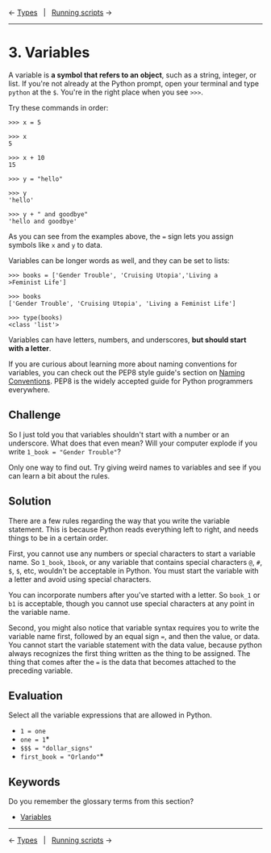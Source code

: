 ← [Types](02-types.md)&nbsp;&nbsp;&nbsp;|&nbsp;&nbsp;&nbsp;[Running scripts](04-running-scripts.md) →

---

# 3. Variables

A variable is **a symbol that refers to an object**, such as a string, integer, or list. If you're not already at the Python prompt, open your terminal and type `python` at the `$`. You're in the right place when you see `>>>`.

Try these commands in order:

```pycon
>>> x = 5

>>> x
5

>>> x + 10
15

>>> y = "hello"

>>> y
'hello'

>>> y + " and goodbye"
'hello and goodbye'
```

As you can see from the examples above, the `=` sign lets you assign symbols like `x` and `y` to data.

Variables can be longer words as well, and they can be set to lists:

```pycon
>>> books = ['Gender Trouble', 'Cruising Utopia','Living a
>Feminist Life']

>>> books
['Gender Trouble', 'Cruising Utopia', 'Living a Feminist Life']

>>> type(books)
<class 'list'>
```

Variables can have letters, numbers, and underscores, **but should start with a letter**.

If you are curious about learning more about naming conventions for variables, you can check out the PEP8 style guide's section on [Naming Conventions](https://www.python.org/dev/peps/pep-0008/#naming-conventions). PEP8 is the widely accepted guide for Python programmers everywhere.

## Challenge

So I just told you that variables shouldn't start with a number or an underscore. What does that even mean? Will your computer explode if you write `1_book = "Gender Trouble"`?

Only one way to find out. Try giving weird names to variables and see if you can learn a bit about the rules.

## Solution

There are a few rules regarding the way that you write the variable statement. This is because Python reads everything left to right, and needs things to be in a certain order.

First, you cannot use any numbers or special characters to start a variable name. So `1_book`, `1book`, or any variable that contains special characters `@`, `#`, `$`, `$`, etc, wouldn't be acceptable in Python. You must start the variable with a letter and avoid using special characters.

You can incorporate numbers after you've started with a letter. So `book_1` or `b1` is acceptable, though you cannot use special characters at any point in the variable name.

Second, you might also notice that variable syntax requires you to write the variable name first, followed by an equal sign `=`, and then the value, or data. You cannot start the variable statement with the data value, because python always recognizes the first thing written as the thing to be assigned. The thing that comes after the `=` is the data that becomes attached to the preceding variable.

## Evaluation

Select all the variable expressions that are allowed in Python.
- `1 = one`
- `one = 1`*
- `$$$ = "dollar_signs"`
- `first_book = "Orlando"`*

## Keywords

Do you remember the glossary terms from this section?

- [Variables](https://github.com/DHRI-Curriculum/glossary/blob/v2.0/terms/variables.md)

---

← [Types](02-types.md)&nbsp;&nbsp;&nbsp;|&nbsp;&nbsp;&nbsp;[Running scripts](04-running-scripts.md) →
